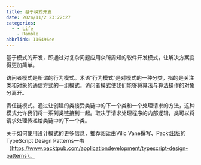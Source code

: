 ```yaml
---
title: 基于模式开发
date: 2024/11/2 23:22:27
categories:
  - - Life
    - Ramble
abbrlink: 116496ee
---
```

基于模式的开发，即通过对复杂问题应用众所周知的软件开发模式，让解决方案变得更加简单。

访问者模式是所谓的行为模式。术语“行为模式”是对模式的一种分类，指的是关注类和对象的通信方式的一组模式。访问者模式使我们能够将算法与算法操作的对象分离开。

责任链模式。通过让创建的类接受类链中的下一个类和一个处理请求的方法，这种模式允许我们将一系列类链接到一起。取决于请求处理程序的内部逻辑，类可以将请求处理传递给类链中的下一个类。


关于如何使用设计模式的更多信息，推荐阅读由Vilic Vane撰写、Packt出版的TypeScript Design Patterns一书（https://www.packtpub.com/applicationdevelopment/typescript-design-patterns）。

